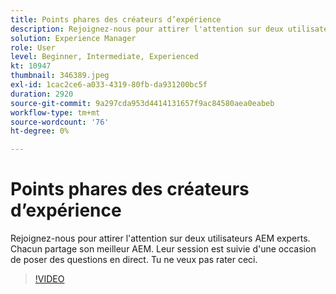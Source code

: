 ```yaml
---
title: Points phares des créateurs d’expérience
description: Rejoignez-nous pour attirer l'attention sur deux utilisateurs AEM experts.  Chacun partage son meilleur AEM. Leur session est suivie d'une occasion de poser des questions en direct.  Tu ne veux pas rater ceci.
solution: Experience Manager
role: User
level: Beginner, Intermediate, Experienced
kt: 10947
thumbnail: 346389.jpeg
exl-id: 1cac2ce6-a033-4319-80fb-da931200bc5f
duration: 2920
source-git-commit: 9a297cda953d4414131657f9ac84580aea0eabeb
workflow-type: tm+mt
source-wordcount: '76'
ht-degree: 0%

---
```


# Points phares des créateurs d’expérience

Rejoignez-nous pour attirer l&#39;attention sur deux utilisateurs AEM experts.  Chacun partage son meilleur AEM. Leur session est suivie d&#39;une occasion de poser des questions en direct.  Tu ne veux pas rater ceci.

>[!VIDEO](https://video.tv.adobe.com/v/346389/?quality=12&learn=on)
